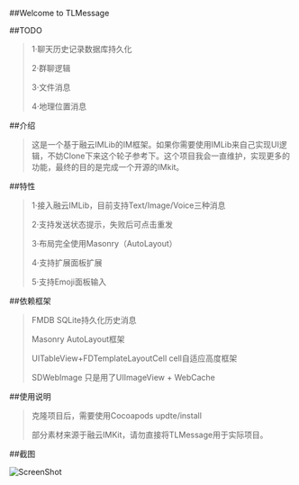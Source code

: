 ##Welcome to TLMessage

##TODO
>1·聊天历史记录数据库持久化
>
>2·群聊逻辑
>
>3·文件消息
>
>4·地理位置消息

##介绍
>这是一个基于融云IMLib的IM框架。如果你需要使用IMLib来自己实现UI逻辑，不妨Clone下来这个轮子参考下。这个项目我会一直维护，实现更多的功能，最终的目的是完成一个开源的IMkit。


##特性
>1·接入融云IMLib，目前支持Text/Image/Voice三种消息
>
>2·支持发送状态提示，失败后可点击重发
>
>3·布局完全使用Masonry（AutoLayout）
>
>4·支持扩展面板扩展
>
>5·支持Emoji面板输入

##依赖框架
>FMDB SQLite持久化历史消息
>
>Masonry AutoLayout框架
>
>UITableView+FDTemplateLayoutCell cell自适应高度框架
>
>SDWebImage 只是用了UIImageView + WebCache

##使用说明
>克隆项目后，需要使用Cocoapods updte/install
>
>部分素材来源于融云IMKit，请勿直接将TLMessage用于实际项目。
>

##截图

![ScreenShot](https://github.com/timelessg/TLMessage/blob/master/ScreenShot/1.png?raw=true)